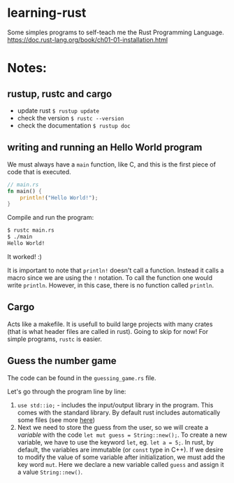 # learning-rust
Some simples programs to self-teach me the Rust Programming Language.
https://doc.rust-lang.org/book/ch01-01-installation.html


# Notes:

## rustup, rustc and cargo
* update rust `$ rustup update`
* check the version `$ rustc --version`
* check the documentation `$ rustup doc`

## writing and running an Hello World program
We must always have a `main` function, like C, and this is the first piece of code that is executed. 
```rust
// main.rs
fn main() {
    println!("Hello World!");
}
```
Compile and run the program: 
```bash
$ rustc main.rs
$ ./main
Hello World!
```
It worked! :)

It is important to note that `println!` doesn't call a function. Instead it calls a macro since we are using the `!` notation. To call the function one would write `println`. However, in this case, there is no function called `println`.

## Cargo
Acts like a makefile. It is usefull to build large projects with many crates (that is what header files are called in rust). Going to skip for now! For simple programs, `rustc` is easier.

## Guess the number game
The code can be found in the `guessing_game.rs` file.

Let's go through the program line by line:
1. `use std::io;` - includes the input/output library in the program. This comes with the standard library. By default rust includes automatically some files (see more [here](https://doc.rust-lang.org/std/prelude/index.html))
2. Next we need to store the guess from the user, so we will create a *variable* with the code `let mut guess = String::new();`. To create a new variable, we have to use the keyword `let`, eg. `let a = 5;`. In rust, by default, the variables are immutable (or `const` type in C++). If we desire to modify the value of some variable after initialization, we must add the key word `mut`. Here we declare a new variable called `guess` and assign it a value `String::new()`. 







